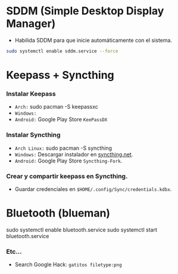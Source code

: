 
# SDDM (Simple Desktop Display Manager)
- Habilida SDDM para que inicie automáticamente con el sistema.
```bash
sudo systemctl enable sddm.service --force
```


# Keepass + Syncthing
### Instalar Keepass
- `Arch:` sudo pacman -S keepassxc
- `Windows:`
- `Android:` Google Play Store `KeePassDX`
### Instalar Syncthing
- `Arch Linux:` sudo pacman -S syncthing
- `Windows:` Descargar instalador en [syncthing.net](https://www.syncthing.net).
- `Android:` Google Play Store `Syncthing-Fork`.
### Crear y compartir keepass en Syncthing.
- Guardar credenciales en `$HOME/.config/Sync/credentials.kdbx`.

# Bluetooth (blueman)
sudo systemctl enable bluetooth.service
sudo systemctl start bluetooth.service


### Etc...
- Search Google Hack: `gatitos filetype:png`
